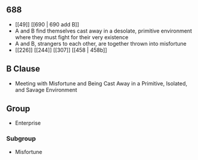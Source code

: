 ## 688
- [[49]] [[690 | 690 add B]] 
- A and B find themselves cast away in a desolate, primitive environment where they must fight for their very existence
- A and B, strangers to each other, are together thrown into misfortune
- [[226]] [[244]] [[307]] [[458 | 458b]] 

## B Clause
- Meeting with Misfortune and Being Cast Away in a Primitive, Isolated, and Savage Environment

## Group
- Enterprise

### Subgroup
- Misfortune

